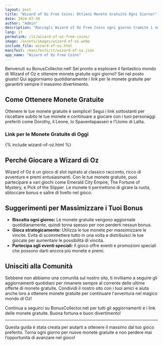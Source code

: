 ```yaml
---
layout: post
title: "Wizard of Oz Free Coins: Ottieni Monete Gratuite Ogni Giorno!"
date: 2024-07-30
author: "Admin"
description: "Raccogli Wizard of Oz Free Coins ogni giorno tramite i nostri link sicuri. Ottieni monete gratuite per giocare ai fantastici slot ispirati alla serie TV."
lang: it
permalink: /it/wizard-of-oz-free-coins/
image: /assets/images/wizard-of-oz.webp
include_file: wizard-of-oz.html
manifest: /manifests/it/wizard-of-oz.json
app_name: "Wizard of Oz Free Coins"
---
```


Benvenuti su BonusCollector.net! Sei pronto a esplorare il fantastico mondo di Wizard of Oz e ottenere monete gratuite ogni giorno? Sei nel posto giusto! Qui aggiorniamo quotidianamente i link per le monete gratuite per garantirti sempre il massimo divertimento.

## Come Ottenere Monete Gratuite

Ottenere le tue monete gratuite è semplice! Segui i link sottostanti per riscattare subito le tue monete e continuare a giocare con i tuoi personaggi preferiti come Dorothy, il Leone, lo Spaventapasseri e l’Uomo di Latta.

### Link per le Monete Gratuite di Oggi
{% include wizard-of-oz.html %}

## Perché Giocare a Wizard di Oz

Wizard of Oz è un gioco di slot ispirato al classico racconto, ricco di avventure e premi entusiasmanti. Con le tue monete gratuite, puoi partecipare a vari giochi come Emerald City Empire, The Fortune of Mystery, e Pick of the Slipper. Le monete ti permettono di girare la ruota, sbloccare bonus e salire di livello nel gioco.

## Suggerimenti per Massimizzare i Tuoi Bonus
- **Riscatta ogni giorno:** Le monete gratuite vengono aggiornate quotidianamente, quindi torna spesso per non perderti nessun bonus.
- **Gioca strategicamente:** Utilizza le tue monete per massimizzare le vincite. Evita di scommettere tutto in una volta e distribuisci le tue giocate per aumentare le possibilità di vincita.
- **Partecipa agli eventi speciali:** Il gioco offre eventi e promozioni speciali che possono darti ancora più monete e premi.

## Unisciti alla Comunità
Sebbene non abbiamo una comunità sul nostro sito, ti invitiamo a seguire gli aggiornamenti quotidiani per rimanere sempre al corrente delle ultime offerte di monete gratuite. Condividi il nostro sito con i tuoi amici e aiuta anche loro a ottenere monete gratuite per continuare l'avventura nel magico mondo di Oz!

Continua a seguirci su BonusCollector.net per tutti gli aggiornamenti e i link delle monete gratuite. Buona fortuna e buon divertimento!

---

Questa guida è stata creata per aiutarti a ottenere il massimo dal tuo gioco preferito. Torna ogni giorno per nuove monete gratuite e non perdere mai l’opportunità di avanzare nel gioco!